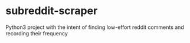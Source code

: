 # subreddit-scraper
Python3 project with the intent of finding low-effort reddit comments and recording their frequency
